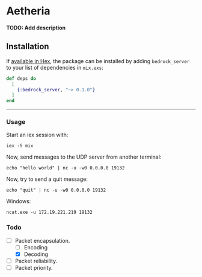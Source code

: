 # Aetheria

**TODO: Add description**

## Installation

If [available in Hex](https://hex.pm/docs/publish), the package can be installed
by adding `bedrock_server` to your list of dependencies in `mix.exs`:

```elixir
def deps do
  [
    {:bedrock_server, "~> 0.1.0"}
  ]
end
```

---

### Usage

Start an iex session with:

```console
iex -S mix
```

Now, send messages to the UDP server from another terminal:

```console
echo "hello world" | nc -u -w0 0.0.0.0 19132
```

Now, try to send a quit message:

```console
echo "quit" | nc -u -w0 0.0.0.0 19132
```

Windows:
```console
ncat.exe -u 172.19.221.219 19132
```

### Todo

- [ ] Packet encapsulation.
  - [ ] Encoding
  - [x] Decoding
- [ ] Packet reliability.
- [ ] Packet priority.